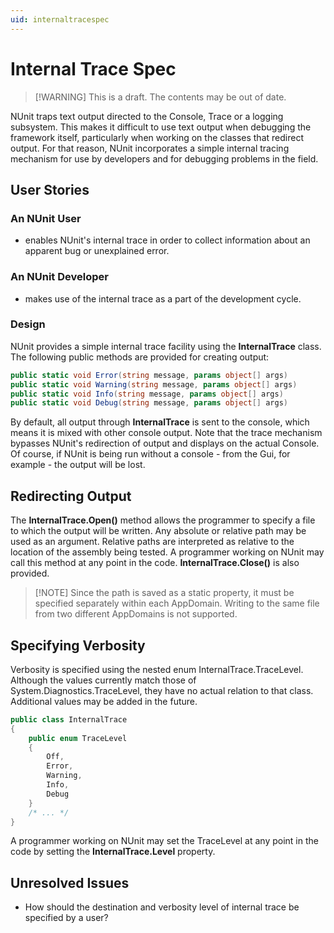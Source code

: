 ```yaml
---
uid: internaltracespec
---
```


# Internal Trace Spec

> [!WARNING] This is a draft. The contents may be out of date.

NUnit traps text output directed to the Console, Trace or a logging subsystem. This makes it difficult to use text
output when debugging the framework itself, particularly when working on the classes that redirect output. For that
reason, NUnit incorporates a simple internal tracing mechanism for use by developers and for debugging problems in the
field.

## User Stories

### An NUnit User

* enables NUnit's internal trace in order to collect information about an apparent bug or unexplained error.

### An NUnit Developer

* makes use of the internal trace as a part of the development cycle.

### Design

NUnit provides a simple internal trace facility using the **InternalTrace** class. The following public methods are
provided for creating output:

```csharp
public static void Error(string message, params object[] args)
public static void Warning(string message, params object[] args)
public static void Info(string message, params object[] args)
public static void Debug(string message, params object[] args)
```

By default, all output through **InternalTrace** is sent to the console, which means it is mixed with other console
output. Note that the trace mechanism bypasses NUnit's redirection of output and displays on the actual Console. Of
course, if NUnit is being run without a console - from the Gui, for example - the output will be lost.

## Redirecting Output

The **InternalTrace.Open()** method allows the programmer to specify a file to which the output will be written. Any
absolute or relative path may be used as an argument. Relative paths are interpreted as relative to the location of the
assembly being tested. A programmer working on NUnit may call this method at any point in the code.
**InternalTrace.Close()** is also provided.

> [!NOTE] Since the path is saved as a static property, it must be specified separately within each AppDomain. Writing
> to the same file from two different AppDomains is not supported.

## Specifying Verbosity

Verbosity is specified using the nested enum InternalTrace.TraceLevel. Although the values currently match those of
System.Diagnostics.TraceLevel, they have no actual relation to that class. Additional values may be added in the future.

```csharp
public class InternalTrace
{
    public enum TraceLevel
    {
        Off,
        Error,
        Warning,
        Info,
        Debug
    }
    /* ... */
}
```

A programmer working on NUnit may set the TraceLevel at any point in the code by setting the **InternalTrace.Level**
property.

## Unresolved Issues

* How should the destination and verbosity level of internal trace be specified by a user?
